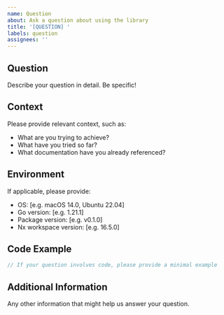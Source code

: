 ```yaml
---
name: Question
about: Ask a question about using the library
title: '[QUESTION] '
labels: question
assignees: ''
---
```


## Question
Describe your question in detail. Be specific!

## Context
Please provide relevant context, such as:
- What are you trying to achieve?
- What have you tried so far?
- What documentation have you already referenced?

## Environment
If applicable, please provide:
- OS: [e.g. macOS 14.0, Ubuntu 22.04]
- Go version: [e.g. 1.21.1]
- Package version: [e.g. v0.1.0]
- Nx workspace version: [e.g. 16.5.0]

## Code Example
```go
// If your question involves code, please provide a minimal example
```

## Additional Information
Any other information that might help us answer your question.